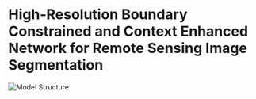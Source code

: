 # High-Resolution Boundary Constrained and Context Enhanced Network for Remote Sensing Image Segmentation
![Model Structure]()
